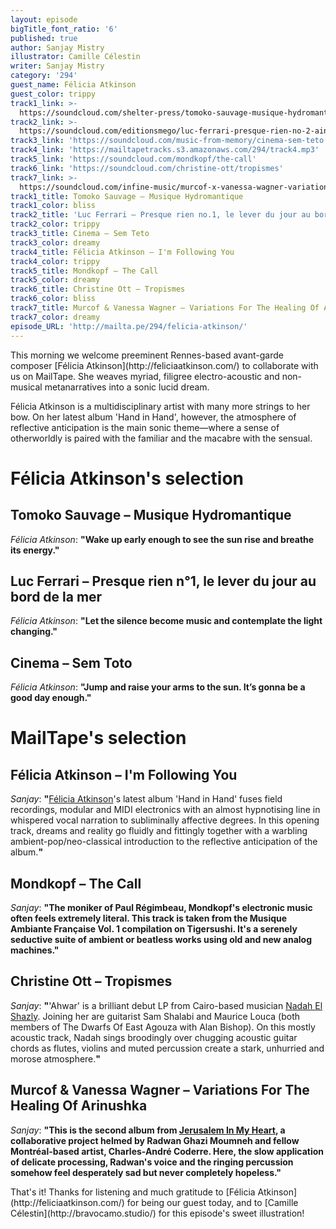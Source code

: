 ```yaml
---
layout: episode
bigTitle_font_ratio: '6'
published: true
author: Sanjay Mistry
illustrator: Camille Célestin
writer: Sanjay Mistry
category: '294'
guest_name: Félicia Atkinson
guest_color: trippy
track1_link: >-
  https://soundcloud.com/shelter-press/tomoko-sauvage-musique-hydromantique-sample-mix-sp087
track2_link: >-
  https://soundcloud.com/editionsmego/luc-ferrari-presque-rien-no-2-ainsi-continue-la-nuit-dans-ma-tete-multiple-excerpt-regrm-005
track3_link: 'https://soundcloud.com/music-from-memory/cinema-sem-teto'
track4_link: 'https://mailtapetracks.s3.amazonaws.com/294/track4.mp3'
track5_link: 'https://soundcloud.com/mondkopf/the-call'
track6_link: 'https://soundcloud.com/christine-ott/tropismes'
track7_link: >-
  https://soundcloud.com/infine-music/murcof-x-vanessa-wagner-variations-for-the-healing-of-arinushka-arvo-part-edit-version
track1_title: Tomoko Sauvage – Musique Hydromantique
track1_color: bliss
track2_title: 'Luc Ferrari – Presque rien no.1, le lever du jour au bord de la mer'
track2_color: trippy
track3_title: Cinema – Sem Teto
track3_color: dreamy
track4_title: Félicia Atkinson – I'm Following You
track4_color: trippy
track5_title: Mondkopf – The Call
track5_color: dreamy
track6_title: Christine Ott – Tropismes
track6_color: bliss
track7_title: Murcof & Vanessa Wagner – Variations For The Healing Of Arinushka
track7_color: dreamy
episode_URL: 'http://mailta.pe/294/felicia-atkinson/'
---
```

<p id="introduction">This morning we welcome preeminent Rennes-based avant-garde composer [Félicia Atkinson](http://feliciaatkinson.com/) to collaborate with us on MailTape. She weaves myriad, filigree electro-acoustic and non-musical metanarratives into a sonic lucid dream.</p>
<p>Félicia Atkinson is a multidisciplinary artist with many more strings to her bow. On her latest album 'Hand in Hand', however, the atmosphere of reflective anticipation is the main sonic theme—where a sense of otherworldly is paired with the familiar and the macabre with the sensual.</p>


# Félicia Atkinson's selection


## Tomoko Sauvage – Musique Hydromantique
_Félicia Atkinson_: **"**Wake up early enough to see the sun rise and breathe its energy.**"**

## Luc Ferrari – Presque rien n°1, le lever du jour au bord de la mer
_Félicia Atkinson_: **"**Let the silence become music and contemplate the light changing.**"**

## Cinema – Sem Toto
_Félicia Atkinson_: **"**Jump and raise your arms to the sun. It’s gonna be a good day enough.**"**


# MailTape's selection

## Félicia Atkinson – I'm Following You
_Sanjay_: **"**[Félicia Atkinson](http://feliciaatkinson.com/)'s latest album 'Hand in Hand' fuses field recordings, modular and MIDI electronics with an almost hypnotising line in whispered vocal narration to subliminally affective degrees. In this opening track, dreams and reality go fluidly and fittingly together with a warbling ambient-pop/neo-classical introduction to the reflective anticipation of the album.**"**

## Mondkopf – The Call
_Sanjay_: **"**The moniker of Paul Régimbeau, Mondkopf's electronic music often feels extremely literal. This track is taken from the Musique Ambiante Française Vol. 1 compilation on Tigersushi. It's a serenely seductive suite of ambient or beatless works using old and new analog machines.**"**

## Christine Ott – Tropismes
_Sanjay_: **"**'Ahwar' is a brilliant debut LP from Cairo-based musician [Nadah El Shazly](https://nadahelshazly.bandcamp.com/). Joining her are guitarist Sam Shalabi and Maurice Louca (both members of The Dwarfs Of East Agouza with Alan Bishop). On this mostly acoustic track, Nadah sings broodingly over chugging acoustic guitar chords as flutes, violins and muted percussion create a stark, unhurried and morose atmosphere.**"**

## Murcof & Vanessa Wagner – Variations For The Healing Of Arinushka
_Sanjay_: **"**This is the second album from [Jerusalem In My Heart](https://www.jerusaleminmyheart.com/), a collaborative project helmed by Radwan Ghazi Moumneh and fellow Montréal-based artist, Charles-André Coderre. Here, the slow application of delicate processing, Radwan's voice and the ringing percussion somehow feel desperately sad but never completely hopeless.**"**

<p id="outroduction">That's it! Thanks for listening and much gratitude to [Félicia Atkinson](http://feliciaatkinson.com/) for being our guest today, and to [Camille Célestin](http://bravocamo.studio/) for this episode's sweet illustration!</p>
